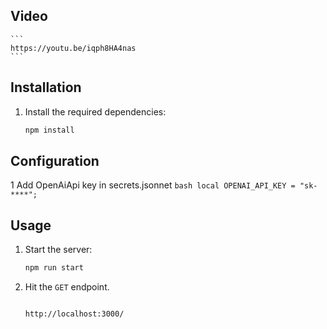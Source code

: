## Video

    ```
    https://youtu.be/iqph8HA4nas
    ```

## Installation

1. Install the required dependencies:

    ```bash
    npm install
    ```

## Configuration

1 Add OpenAiApi key in secrets.jsonnet
`bash
    local OPENAI_API_KEY = "sk-****";
    `

## Usage

1. Start the server:

    ```bash
    npm run start
    ```

2. Hit the `GET` endpoint.

    ```bash

    http://localhost:3000/
    ```
